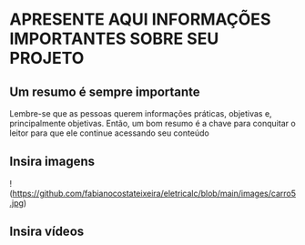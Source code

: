# APRESENTE AQUI INFORMAÇÕES IMPORTANTES SOBRE SEU PROJETO 

## Um resumo é sempre importante

Lembre-se que as pessoas querem informações práticas, objetivas e, principalmente objetivas. Então, um bom resumo é a chave para conquitar o leitor para que ele continue acessando seu conteúdo

## Insira imagens

!(https://github.com/fabianocostateixeira/eletricalc/blob/main/images/carro5.jpg)

## Insira vídeos



